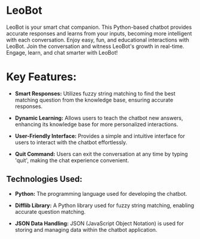 # LeoBot
LeoBot is your smart chat companion. This Python-based chatbot provides accurate responses and learns from your inputs, becoming more intelligent with each conversation. Enjoy easy, fun, and educational interactions with LeoBot. Join the conversation and witness LeoBot's growth in real-time. Engage, learn, and chat smarter with LeoBot!

# Key Features:

- **Smart Responses:** Utilizes fuzzy string matching to find the best matching question from the knowledge base, ensuring accurate responses.

- **Dynamic Learning:** Allows users to teach the chatbot new answers, enhancing its knowledge base for more personalized interactions.

- **User-Friendly Interface:** Provides a simple and intuitive interface for users to interact with the chatbot effortlessly.

- **Quit Command:** Users can exit the conversation at any time by typing 'quit', making the chat experience convenient.

## Technologies Used:

- **Python:** The programming language used for developing the chatbot.

- **Difflib Library:** A Python library used for fuzzy string matching, enabling accurate question matching.

- **JSON Data Handling:** JSON (JavaScript Object Notation) is used for storing and managing data within the chatbot application.
